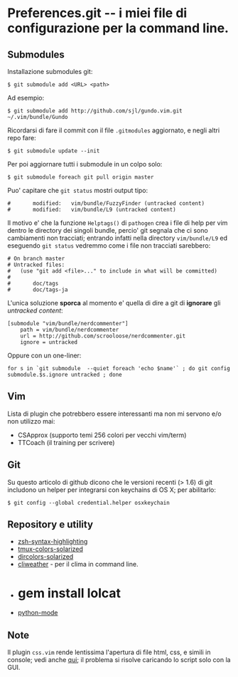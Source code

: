 # Preferences.git -- i miei file di configurazione per la command line.

## Submodules

Installazione submodules git:

	$ git submodule add <URL> <path>

Ad esempio:

	$ git submodule add http://github.com/sjl/gundo.vim.git ~/.vim/bundle/Gundo

Ricordarsi di fare il commit con il file `.gitmodules` aggiornato, e negli altri
repo fare:

	$ git submodule update --init

Per poi aggiornare tutti i submodule in un colpo solo:

	$ git submodule foreach git pull origin master

Puo' capitare che `git status` mostri output tipo:

	#       modified:   vim/bundle/FuzzyFinder (untracked content)
	#       modified:   vim/bundle/L9 (untracked content)

Il motivo e' che la funzione `Helptags()` di `pathogen` crea i file di help per
vim dentro le directory dei singoli bundle, percio' git segnala che ci sono
cambiamenti non tracciati; entrando infatti nella directory `vim/bundle/L9` ed
eseguendo `git status` vedremmo come i file non tracciati sarebbero:

	# On branch master
	# Untracked files:
	#   (use "git add <file>..." to include in what will be committed)
	#
	#       doc/tags
	#       doc/tags-ja

L'unica soluzione **sporca** al momento e' quella di dire a git di **ignorare**
gli *untracked content*:

	[submodule "vim/bundle/nerdcommenter"]
		path = vim/bundle/nerdcommenter
		url = http://github.com/scrooloose/nerdcommenter.git
		ignore = untracked 

Oppure con un one-liner:

	for s in `git submodule  --quiet foreach 'echo $name'` ; do git config submodule.$s.ignore untracked ; done


## Vim

Lista di plugin che potrebbero essere interessanti ma non mi servono e/o non
utilizzo mai:

- CSApprox (supporto temi 256 colori per vecchi vim/term)
- TTCoach (il training per scrivere)

## Git

Su questo articolo di github dicono che le versioni recenti (> 1.6) di git
includono un helper per integrarsi con keychains di OS X; per abilitarlo:

	$ git config --global credential.helper osxkeychain

## Repository e utility

- [zsh-syntax-highlighting](git://github.com/zsh-users/zsh-syntax-highlighting.git)
- [tmux-colors-solarized](https://github.com/seebi/tmux-colors-solarized.git)
- [dircolors-solarized](https://github.com/seebi/dircolors-solarized.git)
- [cliweather](https://github.com/AaronFoltz/cliweather.git) - per il clima in
  command line.
- # gem install lolcat
- [python-mode](https://github.com/klen/python-mode.git)

## Note

Il plugin `css.vim` rende lentissima l'apertura di file html, css, e simili in
console; vedi anche [qui](http://markhansen.co.nz/vim-slow-html/); il problema
si risolve caricando lo script solo con la GUI.
